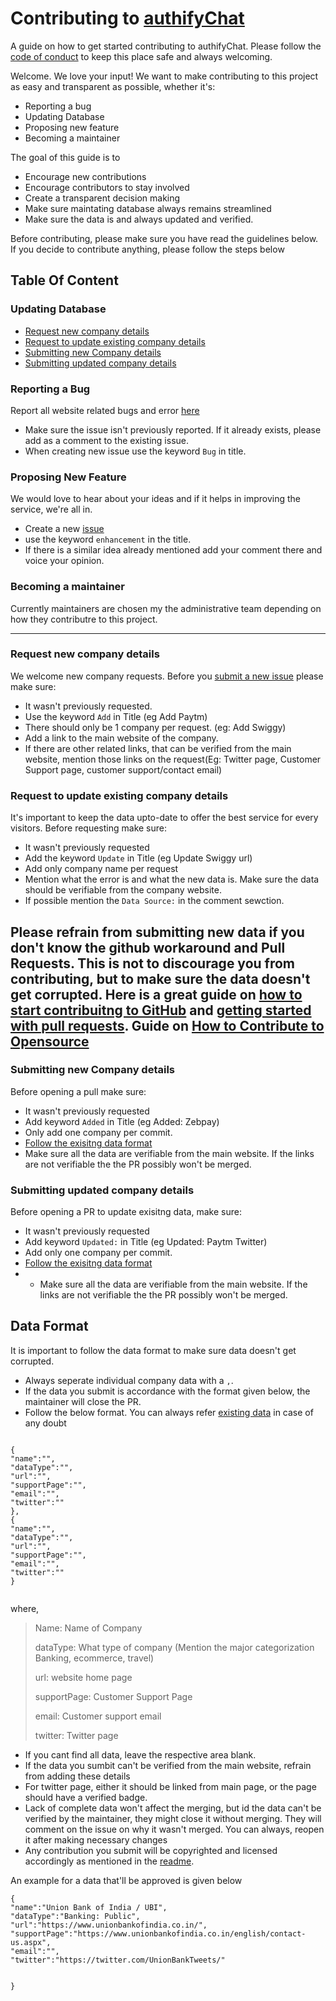# Contributing to [authifyChat](https://authifyweb.github.io/authifyChat/)

A guide on how to get started contributing to authifyChat. Please follow the [code of conduct](https://github.com/authifyWeb/authifyChat/blob/main/documentation/CODE_OF_CONDUCT.md) to keep this place safe and always welcoming.

Welcome. We love your input! We want to make contributing to this project as easy and transparent as possible, whether it's:

* Reporting a bug
* Updating Database
* Proposing new feature
* Becoming a maintainer

The goal of this guide is to 
* Encourage new contributions
* Encourage contributors to stay involved
* Create a transparent decision making
* Make sure maintating database always remains streamlined
* Make sure the data is and always updated and verified.


Before contributing, please make sure you have read the guidelines below. If you decide to contribute anything, please follow the steps below

## Table Of Content

###  Updating Database
 * [Request new company details]()
 * [Request to update existing company details]()
 * [Submitting new Company details]()
 * [Submitting updated company details]()


### Reporting a Bug
Report all website related bugs and error [here](https://github.com/authifyWeb/authifyChat/issues)
* Make sure the issue isn't previously reported. If it already exists, please add as a comment to the existing issue.
* When creating new issue use the keyword `Bug` in title.



### Proposing New Feature
We would love to hear about your ideas and if it helps in improving the service, we're all in. 
* Create a new [issue](https://github.com/authifyWeb/authifyChat/issues)
* use the keyword `enhancement` in the title.
* If there is a similar idea already mentioned add your comment there and voice your opinion. 

### Becoming a maintainer

Currently maintainers are chosen my the administrative team depending on how they contributre to this project.

***


### Request new company details
We welcome new company requests. Before you [submit a new issue](https://github.com/authifyWeb/authifyChat/issues) please make sure:

* It wasn't previously requested.
* Use the keyword `Add` in Title (eg Add Paytm)
* There should only be 1 company per request. (eg: Add Swiggy)
* Add a link to the main website of the company.
* If there are other related links, that can be verified from the main website, mention those links on the request(Eg: Twitter page, Customer Support page, customer support/contact email)


### Request to update existing company details
It's important to keep the data upto-date to offer the best service for every visitors. Before requesting make sure:
* It wasn't previously requested
* Add the keyword `Update` in Title (eg Update Swiggy url)
* Add only company name per request
* Mention what the error is and what the new data is. Make sure the data should be verifiable from the company website.
* If possible mention the `Data Source:`  in the comment sewction. 




## Please refrain from submitting new data if you don't know the github workaround and Pull Requests. This is not to discourage you from contributing, but to make sure the data doesn't get corrupted. Here is a great guide on [how to start contribuitng to GitHub](https://docs.github.com/en/get-started) and [getting started with pull requests](https://docs.github.com/en/pull-requests/collaborating-with-pull-requests/proposing-changes-to-your-work-with-pull-requests). Guide on [How to Contribute to Opensource](https://opensource.guide/how-to-contribute/) 

### Submitting new Company details
Before opening a pull make sure:
* It wasn't previously requested
* Add keyword `Added` in Title (eg Added: Zebpay)
* Only add one company per commit. 
* [Follow the exisitng data format]()
* Make sure all the data are verifiable from the main website. If the links are not verifiable the the PR possibly won't be merged. 
 

### Submitting updated company details
Before opening a PR to update exisitng data, make sure: 
* It wasn't previously requested
* Add keyword `Updated:` in Title (eg Updated: Paytm Twitter)
* Add only one company per commit.
* [Follow the exisitng data format]()
* * Make sure all the data are verifiable from the main website. If the links are not verifiable the the PR possibly won't be merged. 


## Data Format
It is important to follow the data format to make sure data doesn't get corrupted. 

* Always seperate individual company data with a `,`.
* If the data you submit is accordance with the format given below, the maintainer will close the PR.
* Follow the below format. You can always refer [existing data](https://github.com/authifyWeb/authifyChat/blob/main/sources/everything.json) in case of any doubt
```

{
"name":"",
"dataType":"",
"url":"",
"supportPage":"",
"email":"",
"twitter":""
},
{
"name":"",
"dataType":"",
"url":"",
"supportPage":"",
"email":"",
"twitter":""
}
  
````
where,

>  Name: Name of Company
>  
>  dataType: What type of company (Mention the major categorization Banking, ecommerce, travel)
>  
>  url: website home page
>  
>  supportPage: Customer Support Page
>  
>  email: Customer support email
>  
>  twitter: Twitter page

* If you cant find all data, leave the respective area blank. 
* If the data you sumbit can't be verified from the main website, refrain from adding these details
* For twitter page, either it should be linked from main page, or the page should have a verified badge.
* Lack of complete data won't affect the merging, but id the data can't be verified by the maintainer, they might close it without merging. They will comment on the issue on why it wasn't merged. You can always, reopen it after making necessary changes
* Any contribution you submit will be copyrighted and licensed accordingly as mentioned in the [readme](https://github.com/authifyWeb/authifyChat#readme).

An example for a data that'll be approved is given below
```
{
"name":"Union Bank of India / UBI",
"dataType":"Banking: Public",
"url":"https://www.unionbankofindia.co.in/",
"supportPage":"https://www.unionbankofindia.co.in/english/contact-us.aspx",
"email":"",
"twitter":"https://twitter.com/UnionBankTweets/"


}
```
